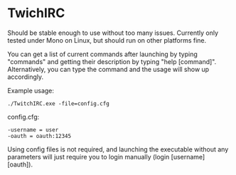 TwichIRC
========

Should be stable enough to use without too many issues.
Currently only tested under Mono on Linux, but should run on other platforms fine.

You can get a list of current commands after launching by typing "commands" and getting their description by typing "help [command]". Alternatively, you can type the command and the usage will show up accordingly.

Example usage:
```
./TwitchIRC.exe -file=config.cfg
```
config.cfg:
```
-username = user
-oauth = oauth:12345
```

Using config files is not required, and launching the executable without any parameters will just require you to login manually (login [username] [oauth]).
